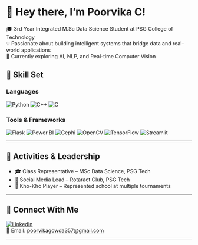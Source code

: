# 👋 Hey there, I’m Poorvika C!

🎓 3rd Year Integrated M.Sc Data Science Student at PSG College of Technology  
💡 Passionate about building intelligent systems that bridge data and real-world applications  
🌱 Currently exploring AI, NLP, and Real-time Computer Vision  

## 🧠 Skill Set

### Languages
![Python](https://img.shields.io/badge/-Python-333?style=flat&logo=python)
![C++](https://img.shields.io/badge/-C++-333?style=flat&logo=cplusplus)
![C](https://img.shields.io/badge/-C-333?style=flat&logo=c)

### Tools & Frameworks
![Flask](https://img.shields.io/badge/-Flask-333?style=flat&logo=flask)
![Power BI](https://img.shields.io/badge/-PowerBI-333?style=flat&logo=powerbi)
![Gephi](https://img.shields.io/badge/-Gephi-333?style=flat&logo=gephi)
![OpenCV](https://img.shields.io/badge/-OpenCV-333?style=flat&logo=opencv)
![TensorFlow](https://img.shields.io/badge/-TensorFlow-333?style=flat&logo=tensorflow)
![Streamlit](https://img.shields.io/badge/-Streamlit-333?style=flat&logo=streamlit)

---

## 🏅 Activities & Leadership

- 🎓 Class Representative – MSc Data Science, PSG Tech  
- 📱 Social Media Lead – Rotaract Club, PSG Tech  
- 🏃 Kho-Kho Player – Represented school at multiple tournaments

---

## 🤝 Connect With Me

[![LinkedIn](https://img.shields.io/badge/-LinkedIn-blue?style=flat&logo=linkedin)](https://www.linkedin.com/in/poorvikagowda/)  
📧 Email: [poorvikagowda357@gmail.com](mailto:poorvikagowda357@gmail.com)

---
